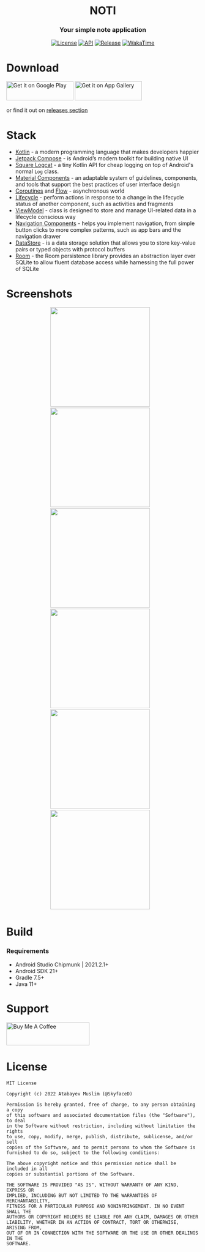 <h1 align="center">NOTI</h1>
<h3 align="center">Your simple note application</h3>

<p align="center">
    <a href="https://choosealicense.com/licenses/mit/"><img alt="License" src="https://img.shields.io/github/license/skyfaced/noti?color=blue&style=flat-square"></a>
    <a href="https://android-arsenal.com/api"><img alt="API" src="https://img.shields.io/badge/API-21%2B-brightgreen.svg?style=flat-square"></a>
    <a href="https://github.com/SkyfaceD/noti/releases"><img alt="Release" src="https://img.shields.io/github/v/release/skyfaced/noti?include_prereleases&style=flat-square"></a>
    <a href="https://wakatime.com/projects/noti"><img alt="WakaTime" src="https://wakatime.com/badge/user/1a9f3ef6-846f-49d3-9216-c03b6d661710/project/51a83ef1-920e-43ec-871b-1a6243bbd4ef.svg?style=flat-square"></a>
</p>

# Download
<a href='https://play.google.com/store/apps/details?id=org.skyfaced.noti&pcampaignid=pcampaignidMKT-Other-global-all-co-prtnr-py-PartBadge-Mar2515-1'><img alt='Get it on Google Play' src='.github/screenshots/google_play.png' width='175' height='50'/></a>
<a href='https://appgallery.huawei.com/app/C106876647'><img alt='Get it on App Gallery' src='.github/screenshots/app_gallery.png' width='175' height='50'/></a>

or find it out on <a href='https://github.com/SkyfaceD/noti/releases'>releases section</a>

# Stack

- [Kotlin](https://kotlinlang.org/) - a modern programming language that makes developers happier
- [Jetpack Compose](https://developer.android.com/jetpack/compose) - is Android’s modern toolkit for
  building native UI
- [Square Logcat](https://github.com/square/logcat) - a tiny Kotlin API for cheap logging on top of
  Android's normal `Log` class.
- [Material Components](https://m3.material.io/) - an adaptable system of guidelines, components,
  and tools that support the best practices of user interface design
- [Coroutines](https://github.com/Kotlin/kotlinx.coroutines)
  and [Flow](https://developer.android.com/kotlin/flow) - asynchronous world
- [Lifecycle](https://developer.android.com/jetpack/androidx/releases/lifecycle) - perform actions
  in response to a change in the lifecycle status of another component, such as activities and
  fragments
- [ViewModel](https://developer.android.com/topic/libraries/architecture/viewmodel) - class is
  designed to store and manage UI-related data in a lifecycle conscious way
- [Navigation Components](https://developer.android.com/jetpack/compose/navigation) - helps you
  implement navigation, from simple button clicks to more complex patterns, such as app bars and the
  navigation drawer
- [DataStore](https://developer.android.com/topic/libraries/architecture/datastore) - is a data
  storage solution that allows you to store key-value pairs or typed objects with protocol buffers
- [Room](https://developer.android.com/training/data-storage/room) - the Room persistence library provides an abstraction layer over SQLite to allow fluent database access while harnessing the full power of SQLite

# Screenshots

<p align="center">
  <img src=".github/screenshots/1.png" width="260">&emsp;<img src=".github/screenshots/2.png" width="260">&emsp;<img src=".github/screenshots/3.png" width="260">&emsp;<img src=".github/screenshots/4.png" width="260">&emsp;<img src=".github/screenshots/5.png" width="260">&emsp;<img src=".github/screenshots/7.png" width="260">&emsp;
</p>

# Build

### Requirements
- Android Studio Chipmunk | 2021.2.1+
- Android SDK 21+
- Gradle 7.5+
- Java 11+

# Support

<a href="https://www.buymeacoffee.com/skyfaced" target="_blank"><img src="https://cdn.buymeacoffee.com/buttons/v2/arial-yellow.png" alt="Buy Me A Coffee" style="height: 60px !important;width: 217px !important;"></a>

# License

```
MIT License

Copyright (c) 2022 Atabayev Muslim (@SkyfaceD)

Permission is hereby granted, free of charge, to any person obtaining a copy
of this software and associated documentation files (the "Software"), to deal
in the Software without restriction, including without limitation the rights
to use, copy, modify, merge, publish, distribute, sublicense, and/or sell
copies of the Software, and to permit persons to whom the Software is
furnished to do so, subject to the following conditions:

The above copyright notice and this permission notice shall be included in all
copies or substantial portions of the Software.

THE SOFTWARE IS PROVIDED "AS IS", WITHOUT WARRANTY OF ANY KIND, EXPRESS OR
IMPLIED, INCLUDING BUT NOT LIMITED TO THE WARRANTIES OF MERCHANTABILITY,
FITNESS FOR A PARTICULAR PURPOSE AND NONINFRINGEMENT. IN NO EVENT SHALL THE
AUTHORS OR COPYRIGHT HOLDERS BE LIABLE FOR ANY CLAIM, DAMAGES OR OTHER
LIABILITY, WHETHER IN AN ACTION OF CONTRACT, TORT OR OTHERWISE, ARISING FROM,
OUT OF OR IN CONNECTION WITH THE SOFTWARE OR THE USE OR OTHER DEALINGS IN THE
SOFTWARE.
```
